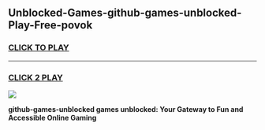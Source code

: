 
## Unblocked-Games-github-games-unblocked-Play-Free-povok
<h3>
<a href="https://premium76.site?title=github-games-unblocked&ref=19M">CLICK TO PLAY</a></h3>
<hr>

<h3>
<a href="https://premium76.site?title=github-games-unblocked&ref=19M">CLICK 2 PLAY</a>
  
</h3>

<a href="https://premium76.site?title=github-games-unblocked&ref=19M"><img src="https://clearcache.store/games.png"></a>


**github-games-unblocked games unblocked: Your Gateway to Fun and Accessible Online Gaming**
